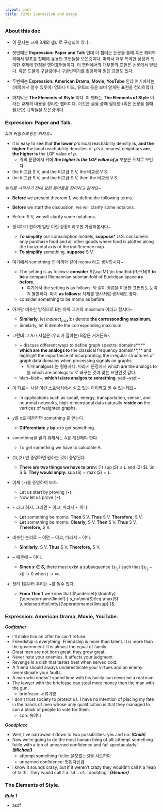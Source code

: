 ```yaml
---
layout: post
title: (영어) Expression and usage. 
---
```


### About this doc

- 이 문서는 크게 3개의 챕터로 구성되어 있다. 

- 첫번째는 **Expression: Paper and Talk** 인데 이 챕터는 논문을 쓸때 혹은 해외학회에서 발표를 할때에 유용한 표현들을 모은것이다. 따라서 매우 특이한 상황과 특이한 주제에 한정된 영어표현들이다. 이 챕터에서의 대부분의 표현은 논문에서 얻었다. 혹은 드물게 구글링이나 구글번역기를 활용하여 얻은 표현도 있다. 

- 두번째는 **Expression: American Drama, Movie, YouTube** 인데 여기에서는 (제목에서 알수 있듯이) 영화나 미드, 유트브 등을 보며 알게된 표현을 정리하였다. 

- 마지막은 **The Elements of Style** 이다. 이 챕터는 **The Elements of Style** 이라는 교재의 내용을 정리한 챕터이다. 이것은 글을 쓸때 필요한 (혹은 논문을 쓸때 필요한) 규칙들을 모은것이다. 

### Expression: Paper and Talk. 

_A가 커질수록 B도 커져요~_
- It is easy to see that **the lower** $p$'s local reachability density **is**, **and the higher** the local reachability densities of $p$'s $k$-nearest neighbors **are**, **the higher is** the LOF value of $p$. 
  - 위의 문장에서 뒤에 ***the higher is the LOF value of $p$*** 부분은 도치로 보인다. 
- the 비교급 S V, and the 비교급 S V, the 비교급 V S.
- the 비교급 S V, and the 비교급 S V, then the 비교급 V S.

_논의를 시작하기 전에 요런 용어들을 정리하고 갈게요~_
- **Before** we present theorem 1, we define the following terms. 
- **Before** we start the discussion, we will clarify some notaions.
- Before S V, we will clarify some notations. 

- 생각하기 편하게 일단 이런 상황이라고만 가정해봅시다~
  - **To simplify** our consumption models, **suppose*** U.S. consumers only purchase food and all other goods where food is plotted along the horizontal axis of the indifference map.
  - **To simplify** something, **suppose** S V. 

- 여기에서 something 은 아까와 같이 momo 라고 생각합시다~ 
  - The setting is as follows: **consider** ${\cal M} \in \mathbb{R}^{N}$ **to be** a compact Riemannian submanifold of Euclidean space **as before.**  
    - 여기에서 the setting is as follows: 와 같이 콜론을 이용한 표현법도 눈여겨 볼만하다. 마치 **as follows:** 자체를 명사처럼 생각해도 좋다. 
  - consider something to be momo as before.
 
- 아까랑 비슷한 방식으로 B는 아까 그거의 maximum 이라고 합시다~ 
  - **Similarly,** let $indirect_{max}(p)$ denote **the corresponding maximum.**
  - Similarly, let B denote the corresponding maximum. 

- 그런데 그 A가 사실은 (우리가 잘아는) B같은 거거든요~
  - ~ discuss different ways to define graph spectral domains**,** **which are the analogs to** the classical frequency domain**,** and highlight the importance of incorporating the irregular structures of graph data domains when processing signals on graphs. 
    - 이때 analgoss 는 형용사다. 따라서 문장에서 which are the analogs to 를 which are analogs to 로 바꾸는 것이 맞는 표현인것 같다. 
  - blah~blah~, **which is/are analgos to something**, yadi~yadi~ 

- 이 자료는 사실 이런 스트럭처에서 살고 있는 아이라고 볼 수 있는데요~
  - In applications such as socail, energy, transportation, sensor, and neuronal networks, high-dimensional data naturally **reside on** the vertices of weighted graphs. 

- $y$를 $x$로 미분하면 something 를 얻는다.
  - **Differentiate** $y$ **by** $x$ to get something. 

- something을 얻기 위해서는 A를 계산해야 한다.
  - To get something we have to calculate A.

- (1),(2) 만 증명하면 원하는 것이 증명된다.
  - **There are two things we have to prov:** (1) $\sup(S) \leq L$ and (2) $L \in S $. **They would imply:** $\sup(S) = \max(S) = L$.

- 이제 $(\star)$를  증명하여 보자.
  - Let us start by proving $(\star)$. 
  - Now let us prove $(\star)$. 

- ~ 라고 하자. 그러면 ~ 이고, 따라서 ~ 이다.
  - **Let** something be momo. **Then** S V. **Thus** S V. **Therefore,** S V. 
  - **Let** something be momo. **Clearly,** S V. **Then** S V. **Thus** S V. **Therefore,** S V. 

- 비슷한 논리로 ~ 이면 ~ 이고, 따라서 ~ 이다.
  - **Similarly,** S V. **Thus** S V. **Therefore,** S V. 

- ~ 때문에 ~ 이다.
  - **Since $x \in S$,** there must exist a subsequence $\{s_{n_j}\}$ such that $\|s_{n_j}-x\| \to 0$ when $j\to \infty$. 
  
- 정리 1로부터 우리는 ~를 알수 있다.
  - **From Thm 1** we know that $\underset{n\to\infty}{\operatorname{liminf} } s_n=\min(S)\leq \max(S) \underset{n\to\infty}{\operatorname{limsup} }$. 

### Expression: American Drama, Movie, YouTube. 

***Godfather***
- I'll make him an offer he can't refuse.
- Friendship is everything. Friendship is more than talent. It is more than the government. It is almost the equal of family.
- Great men are not born great, they grow great.
- Never hate your enemies. It affects your judgment.
- Revenge is a dish that tastes best when served cold.
- A friend should always underestimate your virtues and an enemy overestimate your faults.
- A man who doesn't spend time with his family can never be a real man.
- The lawyer with the briefcase can steal more money than the man with the gun.
  - briefcase: 서류가방
- I don't trust society to protect us, I have no intention of placing my fate in the hands of men whose only qualification is that they managed to con a block of people to vote for them.
  - con: 속이다 

***Goodplace***
- Well, I’ve narrowed it down to two possibilities: yes and no. ***(Chidi)***
- Now we’re going to do the most human thing of all: attempt something futile with a ton of unearned confidence and fail spectacularly! ***(Michael)***
  - attempt something futile: 쓸모없는것을 시도하다 
  - unearned confidence: 헛된자신감 
- I know it sounds crazy, but if it weren’t crazy they wouldn’t call it a ‘leap of faith.’ They would call it a ‘sit… of… doubting.’ ***(Eleanor)***
  
 
### The Elements of Style.

***Rule 1***
- asdf 



